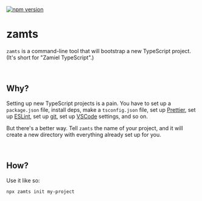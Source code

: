 [![npm version](https://img.shields.io/npm/v/zamts.svg)](https://www.npmjs.com/package/zamts)

# zamts

`zamts` is a command-line tool that will bootstrap a new TypeScript project. (It's short for "Zamiel TypeScript".)

<br>

## Why?

Setting up new TypeScript projects is a pain. You have to set up a `package.json` file, install deps, make a `tsconfig.json` file, set up [Prettier](https://prettier.io/), set up [ESLint](https://eslint.org/), set up [git](https://git-scm.com/), set up [VSCode](https://code.visualstudio.com/) settings, and so on.

But there's a better way. Tell `zamts` the name of your project, and it will create a new directory with everything already set up for you.

<br>

## How?

Use it like so:

```
npx zamts init my-project
```

<br>
